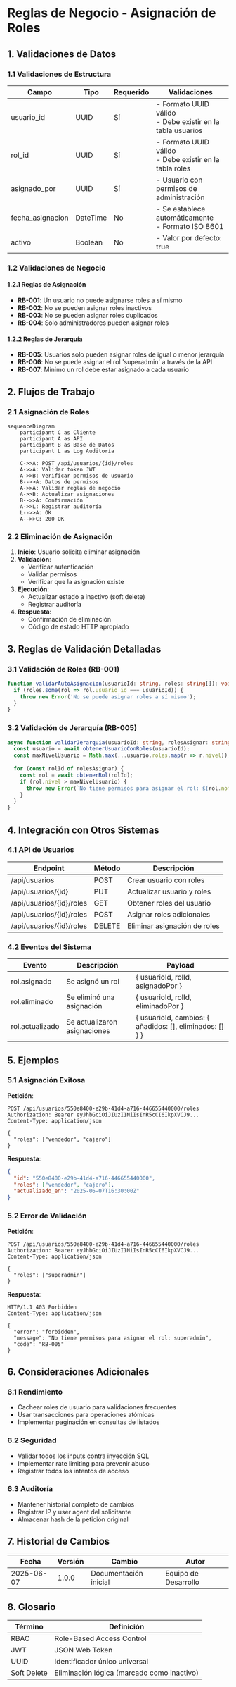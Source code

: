 # Reglas de Negocio - Asignación de Roles

## 1. Validaciones de Datos

### 1.1 Validaciones de Estructura

| Campo | Tipo | Requerido | Validaciones |
|-------|------|-----------|--------------|
| usuario_id | UUID | Sí | - Formato UUID válido<br>- Debe existir en la tabla usuarios |
| rol_id | UUID | Sí | - Formato UUID válido<br>- Debe existir en la tabla roles |
| asignado_por | UUID | Sí | - Usuario con permisos de administración |
| fecha_asignacion | DateTime | No | - Se establece automáticamente<br>- Formato ISO 8601 |
| activo | Boolean | No | - Valor por defecto: true |

### 1.2 Validaciones de Negocio

#### 1.2.1 Reglas de Asignación
- **RB-001**: Un usuario no puede asignarse roles a sí mismo
- **RB-002**: No se pueden asignar roles inactivos
- **RB-003**: No se pueden asignar roles duplicados
- **RB-004**: Solo administradores pueden asignar roles

#### 1.2.2 Reglas de Jerarquía
- **RB-005**: Usuarios solo pueden asignar roles de igual o menor jerarquía
- **RB-006**: No se puede asignar el rol 'superadmin' a través de la API
- **RB-007**: Mínimo un rol debe estar asignado a cada usuario

## 2. Flujos de Trabajo

### 2.1 Asignación de Roles

```mermaid
sequenceDiagram
    participant C as Cliente
    participant A as API
    participant B as Base de Datos
    participant L as Log Auditoría
    
    C->>A: POST /api/usuarios/{id}/roles
    A->>A: Validar token JWT
    A->>B: Verificar permisos de usuario
    B-->>A: Datos de permisos
    A->>A: Validar reglas de negocio
    A->>B: Actualizar asignaciones
    B-->>A: Confirmación
    A->>L: Registrar auditoría
    L-->>A: OK
    A-->>C: 200 OK
```

### 2.2 Eliminación de Asignación

1. **Inicio**: Usuario solicita eliminar asignación
2. **Validación**:
   - Verificar autenticación
   - Validar permisos
   - Verificar que la asignación existe
3. **Ejecución**:
   - Actualizar estado a inactivo (soft delete)
   - Registrar auditoría
4. **Respuesta**:
   - Confirmación de eliminación
   - Código de estado HTTP apropiado

## 3. Reglas de Validación Detalladas

### 3.1 Validación de Roles (RB-001)

```typescript
function validarAutoAsignacion(usuarioId: string, roles: string[]): void {
  if (roles.some(rol => rol.usuario_id === usuarioId)) {
    throw new Error('No se puede asignar roles a sí mismo');
  }
}
```

### 3.2 Validación de Jerarquía (RB-005)

```typescript
async function validarJerarquia(usuarioId: string, rolesAsignar: string[]): Promise<void> {
  const usuario = await obtenerUsuarioConRoles(usuarioId);
  const maxNivelUsuario = Math.max(...usuario.roles.map(r => r.nivel));
  
  for (const rolId of rolesAsignar) {
    const rol = await obtenerRol(rolId);
    if (rol.nivel > maxNivelUsuario) {
      throw new Error(`No tiene permisos para asignar el rol: ${rol.nombre}`);
    }
  }
}
```

## 4. Integración con Otros Sistemas

### 4.1 API de Usuarios

| Endpoint | Método | Descripción |
|----------|--------|-------------|
| /api/usuarios | POST | Crear usuario con roles |
| /api/usuarios/{id} | PUT | Actualizar usuario y roles |
| /api/usuarios/{id}/roles | GET | Obtener roles del usuario |
| /api/usuarios/{id}/roles | POST | Asignar roles adicionales |
| /api/usuarios/{id}/roles | DELETE | Eliminar asignación de roles |

### 4.2 Eventos del Sistema

| Evento | Descripción | Payload |
|--------|-------------|---------|
| rol.asignado | Se asignó un rol | { usuarioId, rolId, asignadoPor } |
| rol.eliminado | Se eliminó una asignación | { usuarioId, rolId, eliminadoPor } |
| rol.actualizado | Se actualizaron asignaciones | { usuarioId, cambios: { añadidos: [], eliminados: [] } } |

## 5. Ejemplos

### 5.1 Asignación Exitosa

**Petición**:
```http
POST /api/usuarios/550e8400-e29b-41d4-a716-446655440000/roles
Authorization: Bearer eyJhbGciOiJIUzI1NiIsInR5cCI6IkpXVCJ9...
Content-Type: application/json

{
  "roles": ["vendedor", "cajero"]
}
```

**Respuesta**:
```json
{
  "id": "550e8400-e29b-41d4-a716-446655440000",
  "roles": ["vendedor", "cajero"],
  "actualizado_en": "2025-06-07T16:30:00Z"
}
```

### 5.2 Error de Validación

**Petición**:
```http
POST /api/usuarios/550e8400-e29b-41d4-a716-446655440000/roles
Authorization: Bearer eyJhbGciOiJIUzI1NiIsInR5cCI6IkpXVCJ9...
Content-Type: application/json

{
  "roles": ["superadmin"]
}
```

**Respuesta**:
```http
HTTP/1.1 403 Forbidden
Content-Type: application/json

{
  "error": "forbidden",
  "message": "No tiene permisos para asignar el rol: superadmin",
  "code": "RB-005"
}
```

## 6. Consideraciones Adicionales

### 6.1 Rendimiento
- Cachear roles de usuario para validaciones frecuentes
- Usar transacciones para operaciones atómicas
- Implementar paginación en consultas de listados

### 6.2 Seguridad
- Validar todos los inputs contra inyección SQL
- Implementar rate limiting para prevenir abuso
- Registrar todos los intentos de acceso

### 6.3 Auditoría
- Mantener historial completo de cambios
- Registrar IP y user agent del solicitante
- Almacenar hash de la petición original

## 7. Historial de Cambios

| Fecha | Versión | Cambio | Autor |
|-------|---------|--------|-------|
| 2025-06-07 | 1.0.0 | Documentación inicial | Equipo de Desarrollo |

## 8. Glosario

| Término | Definición |
|---------|------------|
| RBAC | Role-Based Access Control |
| JWT | JSON Web Token |
| UUID | Identificador único universal |
| Soft Delete | Eliminación lógica (marcado como inactivo) |
